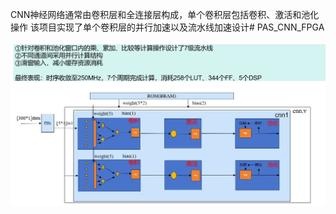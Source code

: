 CNN神经网络通常由卷积层和全连接层构成，单个卷积层包括卷积、激活和池化操作
该项目实现了单个卷积层的并行加速以及流水线加速设计# PAS_CNN_FPGA

![image](https://github.com/hustyll/PAS_CNN_FPGA/blob/main/image/%E5%8D%95%E5%B1%82%E5%8D%B7%E7%A7%AF%E5%8A%A0%E9%80%9F%E6%A1%86%E5%9B%BE.png)
